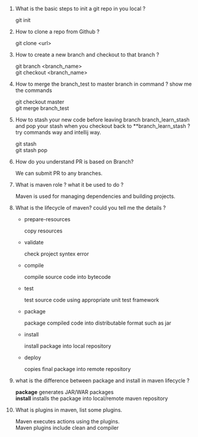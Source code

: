 1. What is the basic steps to init a git repo in you local ?

   git init

2. How to clone a repo from Github ?

   git clone \<url\>

3. How to create a new branch and checkout to that branch ?

   git branch \<branch_name>\
   git checkout \<branch_name>

4. How to merge the branch_test to master branch in command ? show me the commands

   git checkout master\
   git merge branch_test

5. How to stash your new code before leaving branch branch_learn_stash and pop your stash when you
   checkout back to \*\*branch_learn_stash ? try commands way and intellij way.

   git stash\
   git stash pop

6. How do you understand PR is based on Branch?

   We can submit PR to any branches.

7. What is maven role ? what it be used to do ?

   Maven is used for managing dependencies and building projects.

8. What is the lifecycle of maven? could you tell me the details ?

   - prepare-resources

     copy resources

   - validate

     check project syntex error

   - compile

     compile source code into bytecode

   - test

     test source code using appropriate unit test framework

   - package

     package compiled code into distributable format such as jar

   - install

     install package into local repository

   - deploy

     copies final package into remote repository

9. what is the difference between package and install in maven lifecycle ?

   **package** generates JAR/WAR packages\
   **install** installs the package into local/remote maven repository

10. What is plugins in maven, list some plugins.

    Maven executes actions using the plugins.\
    Maven plugins include clean and compiler
